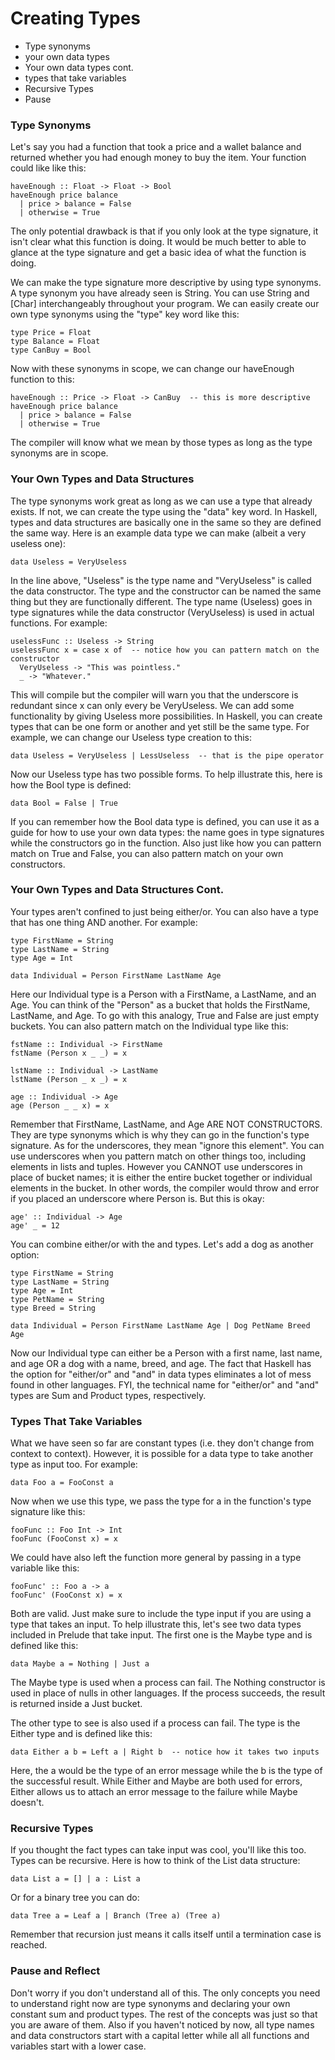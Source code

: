 # Creating Types

* Type synonyms
* your own data types
* Your own data types cont.
* types that take variables
* Recursive Types
* Pause

### Type Synonyms

Let's say you had a function that took a price and a wallet balance and returned whether you had enough money to buy the item. Your function could like like this:

```
haveEnough :: Float -> Float -> Bool
haveEnough price balance
  | price > balance = False
  | otherwise = True
```

The only potential drawback is that if you only look at the type signature, it isn't clear what this function is doing. It would be much better to able to glance at the type signature and get a basic idea of what the function is doing.

We can make the type signature more descriptive by using type synonyms. A type synonym you have already seen is String. You can use String and \[Char] interchangeably throughout your program. We can easily create our own type synonyms using the "type" key word like this:

```
type Price = Float
type Balance = Float
type CanBuy = Bool
```

Now with these synonyms in scope, we can change our haveEnough function to this:

```
haveEnough :: Price -> Float -> CanBuy  -- this is more descriptive
haveEnough price balance
  | price > balance = False
  | otherwise = True
```

The compiler will know what we mean by those types as long as the type synonyms are in scope.

### Your Own Types and Data Structures

The type synonyms work great as long as we can use a type that already exists. If not, we can create the type using the "data" key word. In Haskell, types and data structures are basically one in the same so they are defined the same way. Here is an example data type we can make (albeit a very useless one):

```
data Useless = VeryUseless
```

In the line above, "Useless" is the type name and "VeryUseless" is called the data constructor. The type and the constructor can be named the same thing but they are functionally different. The type name (Useless) goes in type signatures while the data constructor (VeryUseless) is used in actual functions. For example:

```
uselessFunc :: Useless -> String
uselessFunc x = case x of  -- notice how you can pattern match on the constructor
  VeryUseless -> "This was pointless."
  _ -> "Whatever."
```

This will compile but the compiler will warn you that the underscore is redundant since x can only every be VeryUseless. We can add some functionality by giving Useless more possibilities. In Haskell, you can create types that can be one form or another and yet still be the same type. For example, we can change our Useless type creation to this:

```
data Useless = VeryUseless | LessUseless  -- that is the pipe operator
```

Now our Useless type has two possible forms. To help illustrate this, here is how the Bool type is defined:

```
data Bool = False | True
```

If you can remember how the Bool data type is defined, you can use it as a guide for how to use your own data types: the name goes in type signatures while the constructors go in the function. Also just like how you can pattern match on True and False, you can also pattern match on your own constructors.

### Your Own Types and Data Structures Cont.

Your types aren't confined to just being either/or. You can also have a type that has one thing AND another. For example:

```
type FirstName = String
type LastName = String
type Age = Int

data Individual = Person FirstName LastName Age
```

Here our Individual type is a Person with a FirstName, a LastName, and an Age. You can think of the "Person" as a bucket that holds the FirstName, LastName, and Age. To go with this analogy, True and False are just empty buckets. You can also pattern match on the Individual type like this:

```
fstName :: Individual -> FirstName
fstName (Person x _ _) = x

lstName :: Individual -> LastName
lstName (Person _ x _) = x

age :: Individual -> Age
age (Person _ _ x) = x
```

Remember that FirstName, LastName, and Age ARE NOT CONSTRUCTORS. They are type synonyms which is why they can go in the function's type signature. As for the underscores, they mean "ignore this element". You can use underscores when you pattern match on other things too, including elements in lists and tuples. However you CANNOT use underscores in place of bucket names; it is either the entire bucket together or individual elements in the bucket. In other words, the compiler would throw and error if you placed an underscore where Person is. But this is okay:

```
age' :: Individual -> Age
age' _ = 12
```

You can combine either/or with the and types. Let's add a dog as another option:

```
type FirstName = String
type LastName = String
type Age = Int
type PetName = String
type Breed = String

data Individual = Person FirstName LastName Age | Dog PetName Breed Age
```

Now our Individual type can either be a Person with a first name, last name, and age OR a dog with a name, breed, and age. The fact that Haskell has the option for "either/or" and "and" in data types eliminates a lot of mess found in other languages. FYI, the technical name for "either/or" and "and" types are Sum and Product types, respectively.

### Types That Take Variables

What we have seen so far are constant types (i.e. they don't change from context to context). However, it is possible for a data type to take another type as input too. For example:

```
data Foo a = FooConst a
```

Now when we use this type, we pass the type for a in the function's type signature like this:

```
fooFunc :: Foo Int -> Int
fooFunc (FooConst x) = x
```

We could have also left the function more general by passing in a type variable like this:

```
fooFunc' :: Foo a -> a
fooFunc' (FooConst x) = x
```

Both are valid. Just make sure to include the type input if you are using a type that takes an input. To help illustrate this, let's see two data types included in Prelude that take input. The first one is the Maybe type and is defined like this:

```
data Maybe a = Nothing | Just a
```

The Maybe type is used when a process can fail. The Nothing constructor is used in place of nulls in other languages. If the process succeeds, the result is returned inside a Just bucket.&#x20;

The other type to see is also used if a process can fail. The type is the Either type and is defined like this:

```
data Either a b = Left a | Right b  -- notice how it takes two inputs
```

Here, the a would be the type of an error message while the b is the type of the successful result. While Either and Maybe are both used for errors, Either allows us to attach an error message to the failure while Maybe doesn't.

### Recursive Types

If you thought the fact types can take input was cool, you'll like this too. Types can be recursive. Here is how to think of the List data structure:

```
data List a = [] | a : List a
```

Or for a binary tree you can do:

```
data Tree a = Leaf a | Branch (Tree a) (Tree a)
```

Remember that recursion just means it calls itself until a termination case is reached.

### Pause and Reflect

Don't worry if you don't understand all of this. The only concepts you need to understand right now are type synonyms and declaring your own constant sum and product types. The rest of the concepts was just so that you are aware of them. Also if you haven't noticed by now, all type names and data constructors start with a capital letter while all all functions and variables start with a lower case.&#x20;
